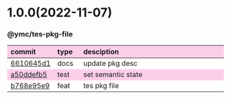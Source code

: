 
<style>
table{display:table;width:100%;}
table th:nth-of-type(1),table th:nth-of-type(2){width:12%;}
tr:nth-child(2n){background-color:#fdcee8;}
tr:nth-child(2n-1){background-color:white;}
th{background-color:#fdcee8;}
</style>


<a name="1.0.0"></a>
# 1.0.0(2022-11-07)
### @ymc/tes-pkg-file

<div align="center" style="margin-left: auto;margin-right: auto;background:white;">

commit|type|desciption
:----|:----|:----
[6610645d1](https://github.com/ymc-github/js-idea/commit/96610645d1d422c611496ef1edacd8620fe108c0)|docs|update pkg desc
[a50ddefb5](https://github.com/ymc-github/js-idea/commit/da50ddefb5d903324f32adf30224d4d49816a083)|test|set semantic state
[b768e95e9](https://github.com/ymc-github/js-idea/commit/6b768e95e9229d134113683a025f4112f10849f5)|feat|tes pkg file

</div>